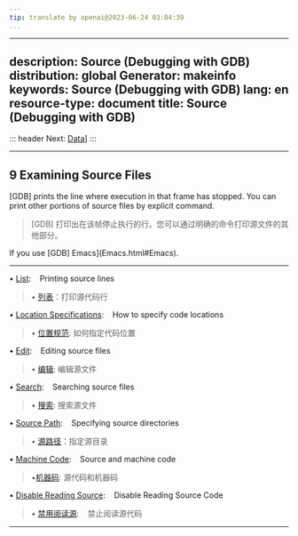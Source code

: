 ```yaml
---
tip: translate by openai@2023-06-24 03:04:39
...
```

---
description: Source (Debugging with GDB)
distribution: global
Generator: makeinfo
keywords: Source (Debugging with GDB)
lang: en
resource-type: document
title: Source (Debugging with GDB)
---
::: header
Next: [Data](Data.html#Data)]
:::

---

## 9 Examining Source Files


[GDB] prints the line where execution in that frame has stopped. You can print other portions of source files by explicit command.

> [GDB] 打印出在该帧停止执行的行。您可以通过明确的命令打印源文件的其他部分。

If you use [GDB] Emacs](Emacs.html#Emacs).

---


• [List](List.html#List):                                                                 Printing source lines

> • [列表](List.html#List)：打印源代码行

• [Location Specifications](Location-Specifications.html#Location-Specifications):        How to specify code locations

> • [位置规范](Location-Specifications.html#Location-Specifications):  如何指定代码位置

• [Edit](Edit.html#Edit):                                                                 Editing source files

> • [编辑](Edit.html#Edit): 编辑源文件

• [Search](Search.html#Search):                                                           Searching source files

> • [搜索](Search.html#Search): 搜索源文件

• [Source Path](Source-Path.html#Source-Path):                                            Specifying source directories

> • [源路径](Source-Path.html#Source-Path)：指定源目录

• [Machine Code](Machine-Code.html#Machine-Code):                                         Source and machine code

> •[机器码](Machine-Code.html#Machine-Code): 源代码和机器码

• [Disable Reading Source](Disable-Reading-Source.html#Disable-Reading-Source):           Disable Reading Source Code

> • [禁用阅读源](Disable-Reading-Source.html#Disable-Reading-Source):           禁止阅读源代码

---
